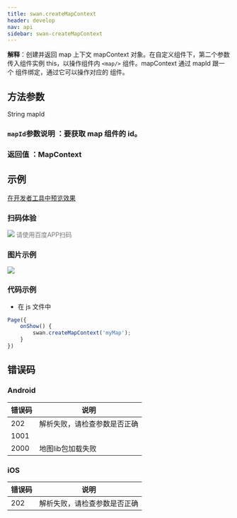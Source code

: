 ```yaml
---
title: swan.createMapContext
header: develop
nav: api
sidebar: swan-createMapContext
---
```


**解释**：创建并返回 map 上下文 mapContext 对象。在自定义组件下，第二个参数传入组件实例 this，以操作组件内 `<map/>` 组件。mapContext 通过 mapId 跟一个 <map/> 组件绑定，通过它可以操作对应的 <map/> 组件。

 
## 方法参数 

String mapId

### `mapId`参数说明 ：要获取 map 组件的 id。

### 返回值 ：MapContext


## 示例

<a href="swanide://fragment/f65cf95759e65c9d01bcf3ce0d70f7981573558407387" title="在开发者工具中预览效果" target="_self">在开发者工具中预览效果</a>

### 扫码体验

<div class='scan-code-container'>
    <img src="https://b.bdstatic.com/miniapp/assets/images/doc_demo/fragment_createMapContext.png" class="demo-qrcode-image" />
    <font color=#777 12px>请使用百度APP扫码</font>
</div>

### 图片示例 

<div class="m-doc-custom-examples">
    <div class="m-doc-custom-examples-correct">
        <img src="https://b.bdstatic.com/miniapp/images/createMapContext.gif">
    </div>
    <div class="m-doc-custom-examples-correct">
        <img src=" ">
    </div>
    <div class="m-doc-custom-examples-correct">
        <img src=" ">
    </div>     
</div>

### 代码示例  


* 在 js 文件中

```js
Page({
    onShow() {
        swan.createMapContext('myMap');
    }
})

```

##  错误码
### Android

|错误码|说明|
|--|--|
|202|解析失败，请检查参数是否正确      |
|1001||
|2000|地图lib包加载失败|

### iOS

|错误码|说明|
|--|--|
|202|解析失败，请检查参数是否正确      |
